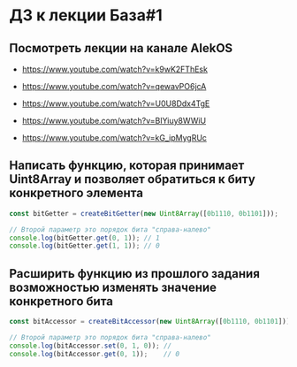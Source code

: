 # ДЗ к лекции База#1

## Посмотреть лекции на канале AlekOS

* https://www.youtube.com/watch?v=k9wK2FThEsk

* https://www.youtube.com/watch?v=qewavPO6jcA

* https://www.youtube.com/watch?v=U0U8Ddx4TgE

* https://www.youtube.com/watch?v=BIYiuy8WWiU

* https://www.youtube.com/watch?v=kG_ipMygRUc

## Написать функцию, которая принимает Uint8Array и позволяет обратиться к биту конкретного элемента

```js
const bitGetter = createBitGetter(new Uint8Array([0b1110, 0b1101]));

// Второй параметр это порядок бита "справа-налево"
console.log(bitGetter.get(0, 1)); // 1
console.log(bitGetter.get(1, 1)); // 0
```

## Расширить функцию из прошлого задания возможностью изменять значение конкретного бита

```js
const bitAccessor = createBitAccessor(new Uint8Array([0b1110, 0b1101]));

// Второй параметр это порядок бита "справа-налево"
console.log(bitAccessor.set(0, 1, 0)); //
console.log(bitAccessor.get(0, 1));    // 0
```